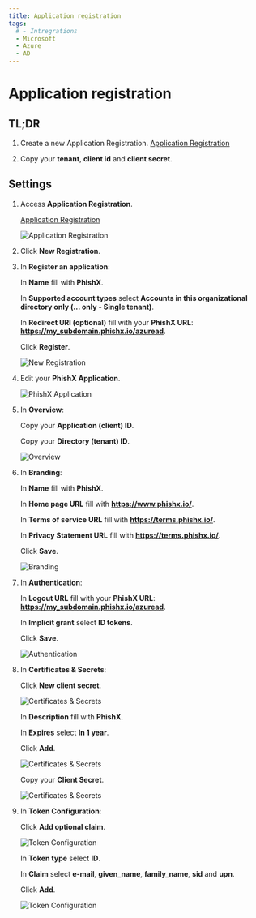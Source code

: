 ```yaml
---
title: Application registration
tags:
  # - Intregrations
  - Microsoft
  - Azure
  - AD
---
```


# Application registration

## TL;DR

1. Create a new Application Registration. [Application Registration](https://portal.azure.com/#blade/Microsoft_AAD_IAM/ActiveDirectoryMenuBlade/RegisteredApps)

2. Copy your **tenant**, **client id** and **client secret**.

## Settings

1. Access **Application Registration**.

   [Application Registration](https://portal.azure.com/#blade/Microsoft_AAD_IAM/ActiveDirectoryMenuBlade/RegisteredApps)

   ![Application Registration](https://cdn.phishx.io/phishx-docs/images/azure_ad_03.webp)

2. Click **New Registration**.

3. In **Register an application**:

   In **Name** fill with **PhishX**.

   In **Supported account types** select **Accounts in this organizational directory only (... only - Single tenant)**.

   In **Redirect URI (optional)** fill with your **PhishX URL**: **https://my_subdomain.phishx.io/azuread**.

   Click **Register**.

   ![New Registration](https://cdn.phishx.io/phishx-docs/images/azure_ad_04.webp)

4. Edit your **PhishX Application**.

   ![PhishX Application](https://cdn.phishx.io/phishx-docs/images/azure_ad_05.webp)

5. In **Overview**:

   Copy your **Application (client) ID**.

   Copy your **Directory (tenant) ID**.

   ![Overview](https://cdn.phishx.io/phishx-docs/images/azure_ad_06.webp)

6. In **Branding**:

   In **Name** fill with **PhishX**.

   In **Home page URL** fill with **https://www.phishx.io/**.

   In **Terms of service URL** fill with **https://terms.phishx.io/**.

   In **Privacy Statement URL** fill with **https://terms.phishx.io/**.

   Click **Save**.

   ![Branding](https://cdn.phishx.io/phishx-docs/images/azure_ad_07.webp)

7. In **Authentication**:

   In **Logout URL** fill with your **PhishX URL**: **https://my_subdomain.phishx.io/azuread**.

   In **Implicit grant** select **ID tokens**.

   Click **Save**.

   ![Authentication](https://cdn.phishx.io/phishx-docs/images/azure_ad_08.webp)

8. In **Certificates & Secrets**:

   Click **New client secret**.

   ![Certificates & Secrets](https://cdn.phishx.io/phishx-docs/images/azure_ad_09.webp)

   In **Description** fill with **PhishX**.

   In **Expires** select **In 1 year**.

   Click **Add**.

   ![Certificates & Secrets](https://cdn.phishx.io/phishx-docs/images/azure_ad_10.webp)

   Copy your **Client Secret**.

   ![Certificates & Secrets](https://cdn.phishx.io/phishx-docs/images/azure_ad_11.webp)

9. In **Token Configuration**:

   Click **Add optional claim**.

   ![Token Configuration](https://cdn.phishx.io/phishx-docs/images/azure_ad_12.webp)

   In **Token type** select **ID**.

   In **Claim** select **e-mail**, **given_name**, **family_name**, **sid** and **upn**.

   Click **Add**.

   ![Token Configuration](https://cdn.phishx.io/phishx-docs/images/azure_ad_13.webp)
